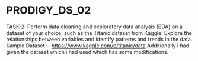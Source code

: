 # PRODIGY_DS_02
TASK-2: Perform data cleaning and exploratory data analysis (EDA) on a dataset of your choice, such as the Titanic dataset from Kaggle. Explore the relationships between variables and identify patterns and trends in the data.
Sample Dataset :- https://www.kaggle.com/c/titanic/data
Additionally i had given the dataset which i had used which has some modifications.
